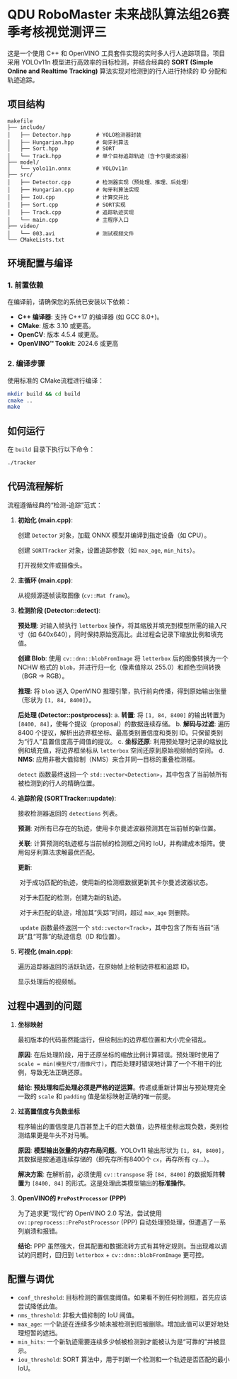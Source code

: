 # QDU RoboMaster 未来战队算法组26赛季考核视觉测评三

这是一个使用 C++ 和 OpenVINO 工具套件实现的实时多人行人追踪项目。项目采用 YOLOv11n 模型进行高效率的目标检测，并结合经典的 **SORT (Simple Online and Realtime Tracking)** 算法实现对检测到的行人进行持续的 ID 分配和轨迹追踪。

## 项目结构

```
makefile
├── include/
│   ├── Detector.hpp        # YOLO检测器封装
│   ├── Hungarian.hpp       # 匈牙利算法
│   ├── Sort.hpp            # SORT
│   └── Track.hpp           # 单个目标追踪轨迹（含卡尔曼滤波器）
├── model/
│   └── yolo11n.onnx        # YOLOv11n
├── src/
│   ├── Detector.cpp        # 检测器实现（预处理、推理、后处理）
│   ├── Hungarian.cpp       # 匈牙利算法实现
│   ├── IoU.cpp             # 计算交并比
│   ├── Sort.cpp            # SORT实现
│   ├── Track.cpp           # 追踪轨迹实现
│   └── main.cpp            # 主程序入口
├── video/
│   └── 003.avi             # 测试视频文件
└── CMakeLists.txt
```

## 环境配置与编译

### 1. 前置依赖

在编译前，请确保您的系统已安装以下依赖：

- **C++ 编译器**: 支持 C++17 的编译器 (如 GCC 8.0+)。
- **CMake**: 版本 3.10 或更高。
- **OpenCV**: 版本 4.5.4 或更高。
- **OpenVINO™ Tookit**: 2024.6 或更高

### 2. 编译步骤

使用标准的 CMake流程进行编译：

```bash
mkdir build && cd build
cmake ..
make
```

## 如何运行

在 `build` 目录下执行以下命令：

```bash
./tracker
```

## 代码流程解析

流程遵循经典的“检测-追踪”范式：

1. **初始化 (main.cpp)**:

   创建 `Detector` 对象，加载 ONNX 模型并编译到指定设备（如 CPU）。

   创建 `SORTTracker` 对象，设置追踪参数（如 `max_age`, `min_hits`）。

   打开视频文件或摄像头。

2. **主循环 (main.cpp)**:

   从视频源逐帧读取图像 (`cv::Mat frame`)。

3. **检测阶段 (Detector::detect)**:

   **预处理**: 对输入帧执行 `letterbox` 操作，将其缩放并填充到模型所需的输入尺寸（如 640x640），同时保持原始宽高比。此过程会记录下缩放比例和填充值。

   **创建 Blob**: 使用 `cv::dnn::blobFromImage` 将 `letterbox` 后的图像转换为一个 NCHW 格式的 `blob`，并进行归一化（像素值除以 255.0）和颜色空间转换（BGR -> RGB）。

   **推理**: 将 `blob` 送入 OpenVINO 推理引擎，执行前向传播，得到原始输出张量（形状为 `[1, 84, 8400]`）。

   **后处理 (Detector::postprocess)**:
    a. **转置**: 将 `[1, 84, 8400]` 的输出转置为 `[8400, 84]`，使每个提议（proposal）的数据连续存储。
    b. **解码与过滤**: 遍历 8400 个提议，解析出边界框坐标、最高类别置信度和类别 ID。只保留类别为“行人”且置信度高于阈值的提议。
    c. **坐标还原**: 利用预处理时记录的缩放比例和填充值，将边界框坐标从 `letterbox` 空间还原到原始视频帧的空间。
    d. **NMS**: 应用非极大值抑制（NMS）来合并同一目标的重叠检测框。

   `detect` 函数最终返回一个 `std::vector<Detection>`，其中包含了当前帧所有被检测到的行人的精确位置。

4. **追踪阶段 (SORTTracker::update)**:

   接收检测器返回的 `detections` 列表。

   **预测**: 对所有已存在的轨迹，使用卡尔曼滤波器预测其在当前帧的新位置。

   **关联**: 计算预测的轨迹框与当前帧的检测框之间的 IoU，并构建成本矩阵。使用匈牙利算法求解最优匹配。

   **更新**:

   ​	对于成功匹配的轨迹，使用新的检测框数据更新其卡尔曼滤波器状态。

   ​	对于未匹配的检测，创建为新的轨迹。

   ​	对于未匹配的轨迹，增加其“失踪”时间，超过 `max_age` 则删除。

   ​	`update` 函数最终返回一个 `std::vector<Track>`，其中包含了所有当前“活跃”且“可靠”的轨迹信息（ID 和位置）。

5. **可视化 (main.cpp)**:

   遍历追踪器返回的活跃轨迹，在原始帧上绘制边界框和追踪 ID。

   显示处理后的视频帧。

## 过程中遇到的问题

1. **坐标映射**

   最初版本的代码虽然能运行，但绘制出的边界框位置和大小完全错乱。

   **原因**: 在后处理阶段，用于还原坐标的缩放比例计算错误。预处理时使用了 `scale = min(模型尺寸/图像尺寸)`，而后处理时错误地计算了一个不相干的比例，导致无法正确还原。

   **结论**: **预处理和后处理必须是严格的逆运算**。传递或重新计算出与预处理完全一致的 `scale` 和 `padding` 值是坐标映射正确的唯一前提。

2. **过高置信度与负数坐标**

   程序输出的置信度是几百甚至上千的巨大数值，边界框坐标出现负数，类别检测结果更是牛头不对马嘴。

   **原因**: **模型输出张量的内存布局问题**。YOLOv11 输出形状为 `[1, 84, 8400]`，其数据是按通道连续存储的（即先存所有8400个 `cx`，再存所有 `cy`...）。

   **解决方案**: 在解析前，必须使用 `cv::transpose` 将 `[84, 8400]` 的数据矩阵**转置**为 `[8400, 84]` 的形式。这是处理此类模型输出的**标准操作**。

3. **OpenVINO的 `PrePostProcessor` (PPP)**

   为了追求更“现代”的 OpenVINO 2.0 写法，尝试使用 `ov::preprocess::PrePostProcessor` (PPP) 自动处理预处理，但遭遇了一系列崩溃和报错。

   **结论**: PPP 虽然强大，但其配置和数据流转方式有其特定规则。当出现难以调试的问题时，回归到 `letterbox` + `cv::dnn::blobFromImage` 更可控。

## 配置与调优

- `conf_threshold`: 目标检测的置信度阈值。如果看不到任何检测框，首先应该尝试降低此值。
- `nms_threshold`: 非极大值抑制的 IoU 阈值。
- `max_age`: 一个轨迹在连续多少帧未被检测到后被删除。增加此值可以更好地处理短暂的遮挡。
- `min_hits`: 一个新轨迹需要连续多少帧被检测到才能被认为是“可靠的”并被显示。
- `iou_threshold`: SORT 算法中，用于判断一个检测和一个轨迹是否匹配的最小 IoU。
